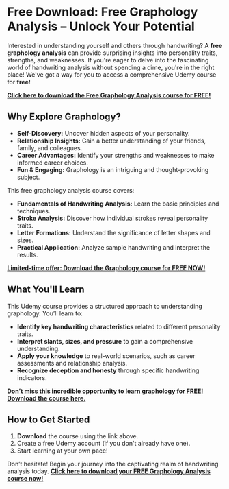 # Free Download: Free Graphology Analysis – Unlock Your Potential

Interested in understanding yourself and others through handwriting? A **free graphology analysis** can provide surprising insights into personality traits, strengths, and weaknesses. If you're eager to delve into the fascinating world of handwriting analysis without spending a dime, you're in the right place! We've got a way for you to access a comprehensive Udemy course for **free!**

[**Click here to download the Free Graphology Analysis course for FREE!**](https://udemywork.com/free-graphology-analysis)

## Why Explore Graphology?

*   **Self-Discovery:** Uncover hidden aspects of your personality.
*   **Relationship Insights:** Gain a better understanding of your friends, family, and colleagues.
*   **Career Advantages:** Identify your strengths and weaknesses to make informed career choices.
*   **Fun & Engaging:** Graphology is an intriguing and thought-provoking subject.

This free graphology analysis course covers:

*   **Fundamentals of Handwriting Analysis:** Learn the basic principles and techniques.
*   **Stroke Analysis:** Discover how individual strokes reveal personality traits.
*   **Letter Formations:** Understand the significance of letter shapes and sizes.
*   **Practical Application:** Analyze sample handwriting and interpret the results.

[**Limited-time offer: Download the Graphology course for FREE NOW!**](https://udemywork.com/free-graphology-analysis)

## What You'll Learn

This Udemy course provides a structured approach to understanding graphology. You’ll learn to:

*   **Identify key handwriting characteristics** related to different personality traits.
*   **Interpret slants, sizes, and pressure** to gain a comprehensive understanding.
*   **Apply your knowledge** to real-world scenarios, such as career assessments and relationship analysis.
*   **Recognize deception and honesty** through specific handwriting indicators.

[**Don’t miss this incredible opportunity to learn graphology for FREE! Download the course here.**](https://udemywork.com/free-graphology-analysis)

## How to Get Started

1.  **Download** the course using the link above.
2.  Create a free Udemy account (if you don't already have one).
3.  Start learning at your own pace!

Don’t hesitate! Begin your journey into the captivating realm of handwriting analysis today. **[Click here to download your FREE Graphology Analysis course now!](https://udemywork.com/free-graphology-analysis)**
